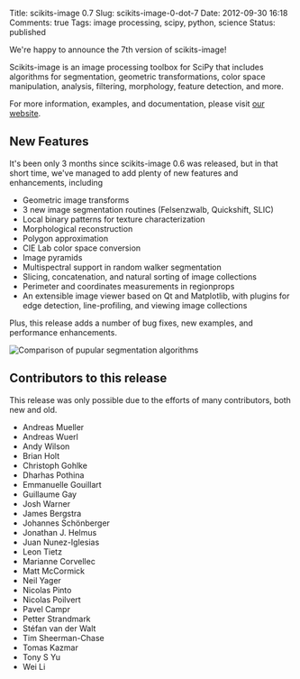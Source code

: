 Title: scikits-image 0.7
Slug: scikits-image-0-dot-7
Date: 2012-09-30 16:18
Comments: true
Tags: image processing, scipy, python, science
Status: published

We're happy to announce the 7th version of scikits-image!

Scikits-image is an image processing toolbox for SciPy that includes algorithms
for segmentation, geometric transformations, color space manipulation,
analysis, filtering, morphology, feature detection, and more.

For more information, examples, and documentation, please visit [our website](http://skimage.org).

## New Features

It's been only 3 months since scikits-image 0.6 was released, but in that short
time, we've managed to add plenty of new features and enhancements, including

- Geometric image transforms
- 3 new image segmentation routines (Felsenzwalb, Quickshift, SLIC)
- Local binary patterns for texture characterization
- Morphological reconstruction
- Polygon approximation
- CIE Lab color space conversion
- Image pyramids
- Multispectral support in random walker segmentation
- Slicing, concatenation, and natural sorting of image collections
- Perimeter and coordinates measurements in regionprops
- An extensible image viewer based on Qt and Matplotlib, with plugins for edge
  detection, line-profiling, and viewing image collections

Plus, this release adds a number of bug fixes, new examples, and performance
enhancements.

![Comparison of pupular segmentation algorithms]({static}/images/lena_superpixels.jpg)

## Contributors to this release

This release was only possible due to the efforts of many contributors, both
new and old.

- Andreas Mueller
- Andreas Wuerl
- Andy Wilson
- Brian Holt
- Christoph Gohlke
- Dharhas Pothina
- Emmanuelle Gouillart
- Guillaume Gay
- Josh Warner
- James Bergstra
- Johannes Schönberger
- Jonathan J. Helmus
- Juan Nunez-Iglesias
- Leon Tietz
- Marianne Corvellec
- Matt McCormick
- Neil Yager
- Nicolas Pinto
- Nicolas Poilvert
- Pavel Campr
- Petter Strandmark
- Stéfan van der Walt
- Tim Sheerman-Chase
- Tomas Kazmar
- Tony S Yu
- Wei Li
